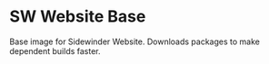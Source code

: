 # SW Website Base

Base image for Sidewinder Website. Downloads
packages to make dependent builds faster.
